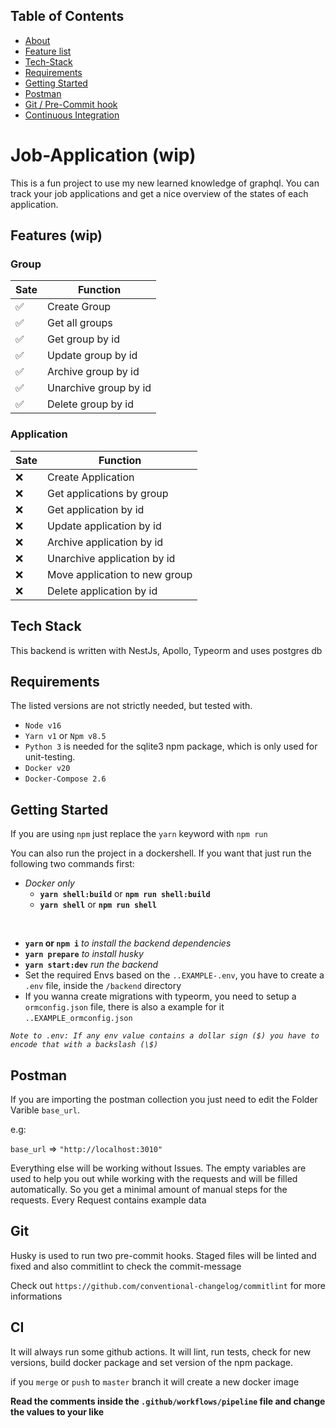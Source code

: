 ## Table of Contents

- [About](#invoice-app)
- [Feature list](#features)
- [Tech-Stack](#tech-stack)
- [Requirements](#requirements)
- [Getting Started](#getting-started)
- [Postman](#postman)
- [Git / Pre-Commit hook](#git)
- [Continuous Integration](#ci)

# Job-Application (wip)

This is a fun project to use my new learned knowledge of graphql. You can track your job applications and get a nice overview of the states of each application.

## Features (wip)

### Group

| Sate | Function              |
| ---- | --------------------- |
| ✅   | Create Group          |
| ✅   | Get all groups        |
| ✅   | Get group by id       |
| ✅   | Update group by id    |
| ✅   | Archive group by id   |
| ✅   | Unarchive group by id |
| ✅   | Delete group by id    |

### Application

| Sate | Function                      |
| ---- | ----------------------------- |
| ❌   | Create Application            |
| ❌   | Get applications by group     |
| ❌   | Get application by id         |
| ❌   | Update application by id      |
| ❌   | Archive application by id     |
| ❌   | Unarchive application by id   |
| ❌   | Move application to new group |
| ❌   | Delete application by id      |

## Tech Stack

This backend is written with NestJs, Apollo, Typeorm and uses postgres db

## Requirements

The listed versions are not strictly needed, but tested with.

- `Node v16`
- `Yarn v1` or `Npm v8.5`
- `Python 3` is needed for the sqlite3 npm package, which is only used for unit-testing.
- `Docker v20`
- `Docker-Compose 2.6`

## Getting Started

If you are using `npm` just replace the `yarn` keyword with `npm run`

You can also run the project in a dockershell. If you want that just run the following two commands first:

- _Docker only_
  - **`yarn shell:build`** or **`npm run shell:build`**
  - **`yarn shell`** or **`npm run shell`**

<br>

- **`yarn` or `npm i`** _to install the backend dependencies_
- **`yarn prepare`** _to install husky_
- **`yarn start:dev`** _run the backend_
- Set the required Envs based on the `..EXAMPLE-.env`, you have to create a `.env` file, inside the `/backend` directory
- If you wanna create migrations with typeorm, you need to setup a `ormconfig.json` file, there is also a example for it `..EXAMPLE_ormconfig.json`

_`Note to .env: If any env value contains a dollar sign ($) you have to encode that with a backslash (\$)`_

## Postman

If you are importing the postman collection you just need to edit the Folder Varible `base_url`.

e.g:

`base_url` => `"http://localhost:3010"`

Everything else will be working without Issues. The empty variables are used to help you out while working with the requests and will be filled automatically. So you get a minimal amount of manual steps for the requests. Every Request contains example data

## Git

Husky is used to run two pre-commit hooks. Staged files will be linted and fixed and also commitlint to check the commit-message

Check out `https://github.com/conventional-changelog/commitlint` for more informations

## CI

It will always run some github actions. It will lint, run tests, check for new versions, build docker package and set version of the npm package.

if you `merge` or `push` to `master` branch it will create a new docker image

**Read the comments inside the `.github/workflows/pipeline` file and change the values to your like**
